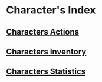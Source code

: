 # Character's Index

## [Characters Actions](Characters%20Actions.md)

## [Characters Inventory](Characters%20Inventory.md)

## [Characters Statistics](Characters%20Statistics.md)
